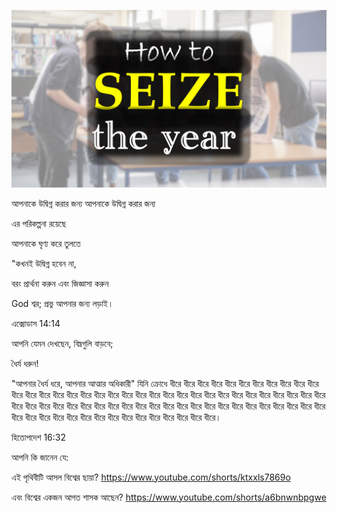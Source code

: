 ![Video cover image](../cover.jpg "cover photo")

আপনাকে উদ্বিগ্ন করার জন্য আপনাকে উদ্বিগ্ন করার জন্য

এর পরিকল্পনা রয়েছে

আপনাকে ঘৃণ্য করে তুলতে

"কখনই উদ্বিগ্ন হবেন না,

 বরং প্রার্থনা করুন এবং জিজ্ঞাসা করুন

God শ্বর;  প্রভু আপনার জন্য লড়াই।

এক্সোডাস 14:14

আপনি যেমন দেখছেন, বিঘ্নগুলি বাড়বে;

ধৈর্য ধরুন!

"আপনার ধৈর্য ধরে, আপনার আত্মার অধিকারী" যিনি ক্রোধে ধীরে ধীরে ধীরে ধীরে ধীরে ধীরে ধীরে ধীরে ধীরে ধীরে ধীরে ধীরে ধীরে ধীরে ধীরে ধীরে ধীরে ধীরে ধীরে ধীরে ধীরে ধীরে ধীরে ধীরে ধীরে ধীরে ধীরে ধীরে ধীরে ধীরে ধীরে ধীরে ধীরে ধীরে ধীরে ধীরে ধীরে ধীরে ধীরে ধীরে ধীরে ধীরে ধীরে ধীরে ধীরে ধীরে ধীরে ধীরে ধীরে ধীরে ধীরে ধীরে ধীরে ধীরে ধীরে ধীরে ধীরে ধীরে ধীরে ধীরে ধীরে ধীরে ধীরে ধীরে ধীরে ধীরে ধীরে ধীরে ধীরে ধীরে ধীরে ধীরে।

হিতোপদেশ 16:32

আপনি কি জানেন যে:

এই পৃথিবীটি আসল বিশ্বের ছায়া? https://www.youtube.com/shorts/ktxxls7869o

এবং বিশ্বের একজন আগত শাসক আছেন? https://www.youtube.com/shorts/a6bnwnbpgwe